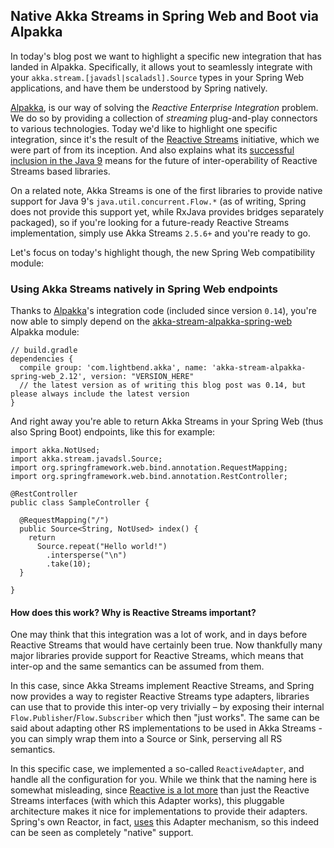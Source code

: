 Native Akka Streams in Spring Web and Boot via Alpakka
------------------------------------------------------

In today's blog post we want to highlight a specific new integration that has landed in Alpakka. Specifically, it allows yout to seamlessly integrate with your `akka.stream.[javadsl|scaladsl].Source` types in your Spring Web applications, and have them be understood by Spring natively.

[Alpakka](https://developer.lightbend.com/docs/alpakka/current), is our way of solving the *Reactive Enterprise Integration* problem. We do so by providing a collection of *streaming* plug-and-play connectors to various technologies. Today we'd like to highlight one specific integration, since it's the result of the [Reactive Streams](http://reactive-streams.org) initiative, which we were part of from its inception. And also explains what its [successful inclusion in the Java 9](http://download.java.net/java/jdk9/docs/api/java/util/concurrent/Flow.html) means for the future of inter-operability of Reactive Streams based libraries.

On a related note, Akka Streams is one of the first libraries to provide native support for Java 9's `java.util.concurrent.Flow.*` (as of writing, Spring does not provide this support yet, while RxJava provides bridges separately packaged), so if you're looking for a future-ready Reactive Streams implementation, simply use Akka Streams `2.5.6+` and you're ready to go.

Let's focus on today's highlight though, the new Spring Web compatibility module:

### Using Akka Streams natively in Spring Web endpoints

Thanks to [Alpakka](https://developer.lightbend.com/docs/alpakka/current)'s integration code (included since version `0.14`), you're now able to simply depend on the [akka-stream-alpakka-spring-web](https://developer.lightbend.com/docs/alpakka/current/spring-web.html) Alpakka module: 

```
// build.gradle
dependencies {
  compile group: 'com.lightbend.akka', name: 'akka-stream-alpakka-spring-web_2.12', version: "VERSION_HERE"
  // the latest version as of writing this blog post was 0.14, but please always include the latest version
}
```

And right away you're able to return Akka Streams in your Spring Web (thus also Spring Boot) endpoints, like this for example:

```
import akka.NotUsed;
import akka.stream.javadsl.Source;
import org.springframework.web.bind.annotation.RequestMapping;
import org.springframework.web.bind.annotation.RestController;

@RestController
public class SampleController {

  @RequestMapping("/")
  public Source<String, NotUsed> index() {
    return
      Source.repeat("Hello world!")
        .intersperse("\n")
        .take(10);
  }

}
```

#### How does this work? Why is Reactive Streams important?

One may think that this integration was a lot of work, and in days before Reactive Streams that would have certainly been true. Now thankfully many major libraries provide support for Reactive Streams, which means that inter-op and the same semantics can be assumed from them.

In this case, since Akka Streams implement Reactive Streams, and Spring now provides a way to register Reactive Streams type adapters, libraries can use that to provide this inter-op very trivially – by exposing their internal `Flow.Publisher`/`Flow.Subscriber` which then "just works". The same can be said about adapting other RS implementations to be used in Akka Streams - you can simply wrap them into a Source or Sink, perserving all RS semantics.

In this specific case, we implemented a so-called `ReactiveAdapter`, and handle all the configuration for you. While we think that the naming here is somewhat misleading, since [Reactive is a lot more](https://www.oreilly.com/learning/why-reactive) than just the Reactive Streams interfaces (with which this Adapter works), this pluggable architecture makes it nice for implementations to provide their adapters. Spring's own Reactor, in fact, [uses](https://github.com/spring-projects/spring-framework/blob/ac1d3b22c9d092cd7d093cca9bbe4feede134fca/spring-core/src/main/java/org/springframework/core/ReactiveAdapterRegistry.java#L240) this Adapter mechanism, so this indeed can be seen as completely "native" support.


